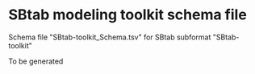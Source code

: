 SBtab modeling toolkit schema file
==========================================

Schema file "SBtab-toolkit_Schema.tsv" for SBtab subformat "SBtab-toolkit"

To be generated
